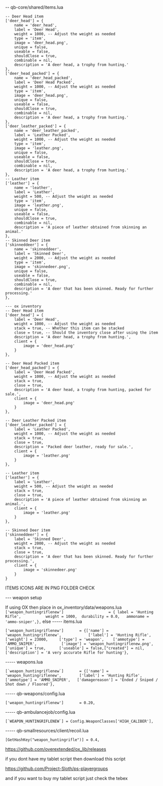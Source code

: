 -- qb-core/shared/items.lua
```
-- Deer Head item
['deer_head'] = {
    name = 'deer_head',
    label = 'Deer Head',
    weight = 1000, -- Adjust the weight as needed
    type = 'item',
    image = 'deer_head.png',
    unique = false,
    useable = false,
    shouldClose = true,
    combinable = nil,
    description = 'A deer head, a trophy from hunting.'
},
['deer_head_packed'] = {
    name = 'deer_head_packed',
    label = 'Deer Head Packed',
    weight = 1000, -- Adjust the weight as needed
    type = 'item',
    image = 'deer_head.png',
    unique = false,
    useable = false,
    shouldClose = true,
    combinable = nil,
    description = 'A deer head, a trophy from hunting.'
},
['deer_leather_packed'] = {
    name = 'deer_leather_packed',
    label = 'Leather Packed',
    weight = 1000, -- Adjust the weight as needed
    type = 'item',
    image = 'leather.png',
    unique = false,
    useable = false,
    shouldClose = true,
    combinable = nil,
    description = 'A deer head, a trophy from hunting.'
},
-- Leather item
['leather'] = {
    name = 'leather',
    label = 'Leather',
    weight = 500, -- Adjust the weight as needed
    type = 'item',
    image = 'leather.png',
    unique = false,
    useable = false,
    shouldClose = true,
    combinable = nil,
    description = 'A piece of leather obtained from skinning an animal.'
},
-- Skinned Deer item
['skinneddeer'] = {
    name = 'skinneddeer',
    label = 'Skinned Deer',
    weight = 2000, -- Adjust the weight as needed
    type = 'item',
    image = 'skinnedeer.png',
    unique = false,
    useable = false,
    shouldClose = true,
    combinable = nil,
    description = 'A deer that has been skinned. Ready for further processing.'
},
```
```
--- ox inventory 
-- Deer Head item
['deer_head'] = {
    label = 'Deer Head',
    weight = 1000, -- Adjust the weight as needed
    stack = true, -- Whether this item can be stacked
    close = true, -- Should the inventory close after using the item
    description = 'A deer head, a trophy from hunting.',
    client = {
        image = 'deer_head.png'
    }
},

-- Deer Head Packed item
['deer_head_packed'] = {
    label = 'Deer Head Packed',
    weight = 1000, -- Adjust the weight as needed
    stack = true,
    close = true,
    description = 'A deer head, a trophy from hunting, packed for sale.',
    client = {
        image = 'deer_head.png'
    }
},

-- Deer Leather Packed item
['deer_leather_packed'] = {
    label = 'Leather Packed',
    weight = 1000, -- Adjust the weight as needed
    stack = true,
    close = true,
    description = 'Packed deer leather, ready for sale.',
    client = {
        image = 'leather.png'
    }
},

-- Leather item
['leather'] = {
    label = 'Leather',
    weight = 500, -- Adjust the weight as needed
    stack = true,
    close = true,
    description = 'A piece of leather obtained from skinning an animal.',
    client = {
        image = 'leather.png'
    }
},

-- Skinned Deer item
['skinneddeer'] = {
    label = 'Skinned Deer',
    weight = 2000, -- Adjust the weight as needed
    stack = true,
    close = true,
    description = 'A deer that has been skinned. Ready for further processing.',
    client = {
        image = 'skinnedeer.png'
    }
}
```
ITEMS ICONS ARE IN PNG FOLDER CHECK

--- weapon setup

If using OX then place in ox_inventory/data/weapons.lua
  ```  ['weapon_huntingriflenew'] 		           	 = { label = 'Hunting Rifle', 			weight = 1000,	durability = 0.0,	ammoname = 'ammo-sniper',},```
else 
----- items.lua
```
['weapon_huntingriflenew'] 		 = {['name'] = 'weapon_huntingriflenew', 	 	  	['label'] = 'Hunting Rifle', 			['weight'] = 23000, 	['type'] = 'weapon', 	['ammotype'] = 'AMMO_SNIPER',			['image'] = 'weapon_huntingriflenew.png', 					['unique'] = true, 		['useable'] = false,["created"] = nil,	['description'] = 'A very accurate Rifle for hunting'},
```
----- weapons.lua
```
[`weapon_huntingriflenew`] 		 = {['name'] = 'weapon_huntingriflenew', 	 	['label'] = 'Hunting Rifle', 				['ammotype'] = 'AMMO_SNIPER',	['damagereason'] = 'Ended / Sniped / Shot down / Floored'},
```
----- qb-weapons/config.lua
```
['weapon_huntingriflenew'] 	     = 0.20,
```
----- qb-ambulancejob/config.lua
```
[`WEAPON_HUNTINGRIFLENEW`] = Config.WeaponClasses['HIGH_CALIBER'],
```
----- qb-smallresources/client/recoil.lua
```
[GetHashKey("weapon_huntingrifle")] = 0.4,
```

https://github.com/overextended/ox_lib/releases

if you dont have my tablet script then download this script

https://github.com/Project-Sloth/ps-playergroups

and if you want to buy my tablet script just check the tebex 

